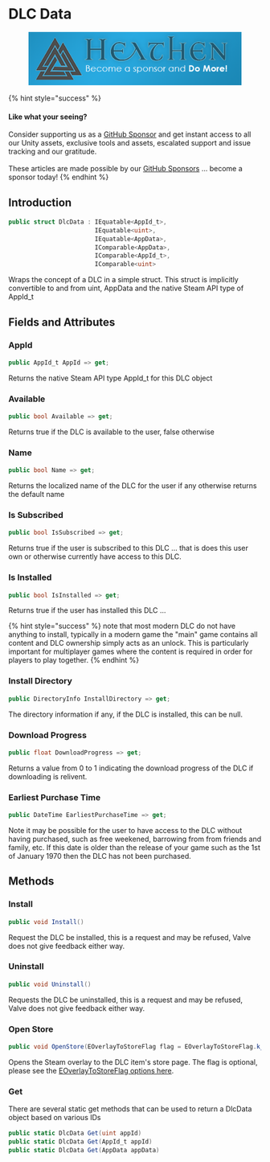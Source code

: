 # DLC Data

<figure><img src="../../../.gitbook/assets/512x128 Sponsor Banner.png" alt="Become a sponsor and Do More"><figcaption></figcaption></figure>

{% hint style="success" %}
#### Like what your seeing?

Consider supporting us as a [GitHub Sponsor](../../../company/become-a-sponsor.md) and get instant access to all our Unity assets, exclusive tools and assets, escalated support and issue tracking and our gratitude.\
\
These articles are made possible by our [GitHub Sponsors](https://github.com/sponsors/heathen-engineering) ... become a sponsor today!
{% endhint %}

## Introduction

```csharp
public struct DlcData : IEquatable<AppId_t>, 
                        IEquatable<uint>, 
                        IEquatable<AppData>, 
                        IComparable<AppData>, 
                        IComparable<AppId_t>, 
                        IComparable<uint>
```

Wraps the concept of a DLC in a simple struct. This struct is implicitly convertible to and from uint, AppData and the native Steam API type of AppId\_t

## Fields and Attributes

### AppId

```csharp
public AppId_t AppId => get;
```

Returns the native Steam API type AppId\_t for this DLC object

### Available

```csharp
public bool Available => get;
```

Returns true if the DLC is available to the user, false otherwise

### Name

```csharp
public bool Name => get;
```

Returns the localized name of the DLC for the user if any otherwise returns the default name

### Is Subscribed

```csharp
public bool IsSubscribed => get;
```

Returns true if the user is subscribed to this DLC ... that is does this user own or otherwise currently have access to this DLC.

### Is Installed

```csharp
public bool IsInstalled => get;
```

Returns true if the user has installed this DLC ...&#x20;

{% hint style="success" %}
note that most modern DLC do not have anything to install, typically in a modern game the "main" game contains all content and DLC ownership simply acts as an unlock. This is particularly important for multiplayer games where the content is required in order for players to play together.
{% endhint %}

### Install Directory

```csharp
public DirectoryInfo InstallDirectory => get;
```

The directory information if any, if the DLC is installed, this can be null.

### Download Progress

```csharp
public float DownloadProgress => get;
```

Returns a value from 0 to 1 indicating the download progress of the DLC if downloading is relivent.

### Earliest Purchase Time

```csharp
public DateTime EarliestPurchaseTime => get;
```

Note it may be possible for the user to have access to the DLC without having purchased, such as free weekened, barrowing from from friends and family, etc. If this date is older than the release of your game such as the 1st of January 1970 then the DLC has not been purchased.

## Methods

### Install

```csharp
public void Install()
```

Request the DLC be installed, this is a request and may be refused, Valve does not give feedback either way.

### Uninstall

```csharp
public void Uninstall()
```

Requests the DLC be uninstalled, this is a request and may be refused, Valve does not give feedback either way.

### Open Store

```csharp
public void OpenStore(EOverlayToStoreFlag flag = EOverlayToStoreFlag.k_EOverlayToStoreFlag_None)
```

Opens the Steam overlay to the DLC item's store page. The flag is optional, please see the [EOverlayToStoreFlag options here](https://partner.steamgames.com/doc/api/ISteamFriends#EOverlayToStoreFlag).

### Get

There are several static get methods that can be used to return a DlcData object based on various IDs

```csharp
public static DlcData Get(uint appId)
public static DlcData Get(AppId_t appId)
public static DlcData Get(AppData appData)
```

